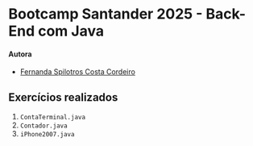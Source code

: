 # Bootcamp Santander 2025 - Back-End com Java

#### Autora 

- [Fernanda Spilotros Costa Cordeiro](https://github.com/oriedrocnanda)

## Exercícios realizados 

1. `ContaTerminal.java`
2. `Contador.java`
3. `iPhone2007.java` 
